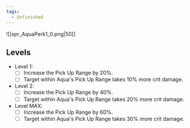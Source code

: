 ```yaml
---
tags:
  - Unfinished
---
```

![[spr_AquaPerk1_0.png|50]]
## Levels
- Level 1:
	- [ ] Increase the Pick Up Range by 20%. 
	- [ ] Target within Aqua's Pick Up Range takes 10% more crit damage.
- Level 2:
	- [ ] Increase the Pick Up Range by 40%. 
	- [ ] Target within Aqua's Pick Up Range takes 20% more crit damage.
- Level MAX:
	- [ ] Increase the Pick Up Range by 60%. 
	- [ ] Target within Aqua's Pick Up Range takes 30% more crit damage.